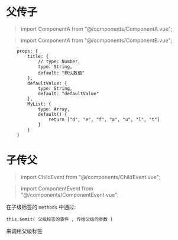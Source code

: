 # 父传子

> import ComponentA from "@/components/ComponentA.vue";

> import ComponentA from "@/components/ComponentB.vue";

```vue
    props: {
        title: {
            // type: Number,
            type: String,
            default: "默认数值"
        },
        defaultValue: {
            type: String,
            default: "defaultValue"
        },
        MyList: {
            type: Array,
            default() {
                return ["d", "e", "f", "a", "u", "l", "t"]
            }
        }
    }
```

# 子传父

> import ChildEvent from "@/components/ChildEvent.vue";

> import ComponentEvent from "@/components/ComponentEvent.vue";

在子级标签的 `methods` 中通过:

`this.$emit( 父级标签的事件 , 传给父级的参数 )`

来调用父级标签
